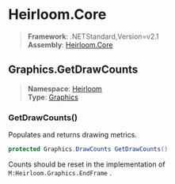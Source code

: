 # Heirloom.Core

> **Framework**: .NETStandard,Version=v2.1  
> **Assembly**: [Heirloom.Core][0]  

## Graphics.GetDrawCounts

> **Namespace**: [Heirloom][0]  
> **Type**: [Graphics][1]  

### GetDrawCounts()

Populates and returns drawing metrics.

```cs
protected Graphics.DrawCounts GetDrawCounts()
```

Counts should be reset in the implementation of `M:Heirloom.Graphics.EndFrame` .

[0]: ../Heirloom.Core.md
[1]: Heirloom.Graphics.md
